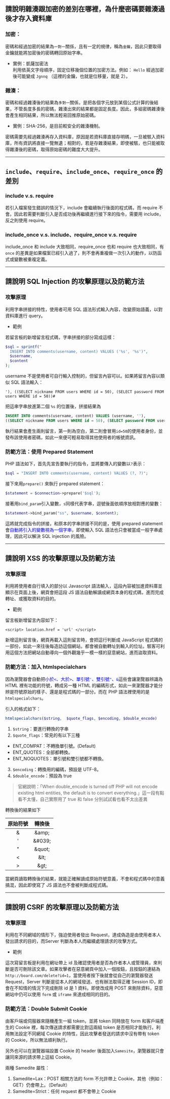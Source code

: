 ## 請說明雜湊跟加密的差別在哪裡，為什麼密碼要雜湊過後才存入資料庫

### 加密：
密碼和經過加密的結果為`一對一`關係，且有一定的規律，稱為`金鑰`，因此只要取得金鑰就能將加密後的密碼轉回原始字串。  

- 實例：凱薩加密法  
利用依英文字母順序，固定位移幾個位置的加密方法。例如： `Hello` 經過加密後可能變成  `Jgnnq` （這裡的金鑰，也就是位移量，就是 2）。

### 雜湊：  
密碼和經過雜湊後的結果為`多對一`關係，是把各個字元放到某個公式計算的後結果，不管長度多長的密碼，雜湊出來的結果都是固定長度。因此，多組密碼雜湊後會產生相同結果，所以無法輕易回推原始密碼。  

- 實例：SHA-256，是目前較安全的雜湊機制。


密碼需要先經過雜湊再存入資料庫，原因是若資料庫直接存明碼，一旦被駭入資料庫，所有資訊將直接一覽無遺；相對的，若是存雜湊結果，即使被駭，也只能被取得雜湊後的密碼，取得原始密碼的難度大大提升。

***

## `include`、`require`、`include_once`、`require_once` 的差別

### include v.s. require
若引入檔案發生錯誤的情況下，include 會繼續執行後面的程式碼，而 require 不會。因此若需要判斷引入是否成功後再繼續進行接下來的指令，需要用 include，反之則使用 require。

### include\_once v.s. include、require\_once v.s. require
include\_once 和 include 大致相同，require\_once 也和 require 也大致相同，有 `once` 的差異是如果檔案已經引入過了，則不會再重複做一次引入的動作，以防函式或變數被重複定義。

***

## 請說明 SQL Injection 的攻擊原理以及防範方法

### 攻擊原理

利用字串拼接的特性，使用者可用 SQL 語法形式輸入內容，改變原始語義，以對資料庫進行 query。  

- 範例  

若留言板的新增留言程式碼，字串拼接的部分寫成這樣：

```php
$sql = sprintf(" 
  INSERT INTO comments(username, content) VALUES ('%s', '%s')", 
  $username, 
  $content
);
```

username 不是使用者可自行輸入控制的，但留言內容可以。如果將留言內容以類似 SQL 語法輸入：

```
'), ((SELECT nickname FROM users WHERE id = 50), (SELECT password FROM users WHERE id = 50))#
```

把這串字串放進第二個 `%s` 的位置後，拼接結果為

```sql
INSERT INTO comments(username, content) VALUES (username, ''), 
((SELECT nickname FROM users WHERE id = 50), (SELECT password FROM users WHERE id = 50))#')
```

執行結果會產生兩則留言，第一則為空白，第二則會冒用`id=50`的使用者身份，並發布該使用者密碼，如此一來便可輕易取得其他使用者的帳號資訊。

### 防範方法：使用 Prepared Statement

PHP 語法如下，首先先宣告要執行的指令，並將要傳入的變數以`?`表示：

```php
$sql = "INSERT INTO comments(username, content) VALUES (?, ?)";
```
接下來用`prepare()` 來執行 prepared statement：

```php
$statement = $connection->prepare('$sql');
```

接著用`bind_param`引入變數，`s`同樣代表字串，逗號後面依順序放相對應的變數：

```php
$statement->bind_param("ss", $username, $content);
```

這將就完成指令的拼接，和原本的字串拼接不同的是，使用 prepared statement 會<font color=blue>自動將引入的變數視為一個字串</font>，即使輸入 SQL 語法也只會被當成一般字串處理，因此可以解決 SQL injection 的風險。

***

##  請說明 XSS 的攻擊原理以及防範方法

### 攻擊原理
利用將使用者自行填入的部分以 Javascript 語法輸入，這段內容被加進資料庫並顯示在頁面上後，網頁會把這段 JS 語法自動解讀成網頁本身的程式碼，進而完成轉址、或獲取資料的目的。

- 範例

留言板新增留言內容如下：

```
<script> location.href = 'url' </script>
```

新增這則留言後，網頁再載入這則留言時，會把這行判斷成 JavaScript 程式碼的一部份，如此一來往後每造訪這個網站，都會被自動轉址到輸入的位址。駭客可利用這個方法把網站自動導向一個外觀幾乎一模一樣的惡意網站，進而盜取資料。

### 防範方法：加入 htmlspecialchars

因為瀏覽器會自動把<font color=blue>小於`<`、大於`>`、單引號`'`、雙引號`"`、`&`</font>這些會讓瀏覽器辨識為 HTML 裡有功能的符號，轉成另一種 HTML 的編碼形式，如此一來瀏覽器才能分辨是符號原始的樣子、還是是程式碼的一部分。而在 PHP 語法裡使用的是 `htmlspecialchars`。

引入的格式如下：

```php
htmlspecialchars($string,  $quote_flags, $encoding, $double_encode)
```

1. `$string`：要進行轉換的字串
2. `$quote_flags`：常見的有以下三種

- ENT_COMPAT：不轉換單引號。(Default)
- ENT_QUOTES：全部都轉換。
- ENT_NOQUOTES：單引號和雙引號都不轉換。

3. `$encoding`：轉換用的編碼，預設是 UTF-8。
4. `$double_encode`：預設為 true

>官網說明：「When double_encode is turned off PHP will not encode existing html entities, the default is to convert everything.」這一段有點看不太懂，自己實際用了 true 和 false 分別試試看也看不太出差異


轉換後的結果如下

 | 原始符號 | 轉換後   |
 |:------:|:-------:|
 |    &   |&amp;amp;|
 |    '   |&amp;#039;|
 |    "   |&amp;quot;|
 |    <   |&amp;lt;|
 |    >   |&amp;gt;|

當網頁讀取轉換後的結果，就能正確解讀成原始符號意義，不會和程式碼中的意義搞混，因此即使寫了 JS 語法也不會被判斷成程式碼。

***

## 請說明 CSRF 的攻擊原理以及防範方法

### 攻擊原理

利用在不同網域的情形下，強迫使用者發出 Request，達成偽造是由使用者本人發出請求的目的，而Server 判斷為本人而繼續處理請求的攻擊方式。

- 範例

這次寫留言板是利用在網址帶上 id 及確認使用者是否為作者本人或管理員，來判斷是否可刪除該文章。如果攻擊者在惡意網頁中加入一個按鈕，且按鈕的連結為 `http://board.com/delete?id=1`，當使用者按下後就會從自己的瀏覽器發送 Request，Server 判斷是從本人的網域發送、也有辦法取得正確 Session ID，即會在不知情的情況下完成刪除 id 是 1 資料。即使改成用 POST 來刪除資料，惡意網站中仍可以使用 `form` 或 `iframe` 來達成相同的目的。



### 防範方法：Double Submit Cookie

由客戶端或伺服器來隨機產生一組 token，並將 token 同時放在 form 和客戶端產生的 Cookie 裡，每次傳送請求都需要比對這兩組 token 是否相同才能執行。利用無法設定不同網域 Cookie 的特性，因此攻擊者發送的請求中沒有帶有 token 的 Cookie，所以無法順利執行。

另外也可以在瀏覽器端設置 Cookie 的 header 後面加入`Samesite`，瀏覽器就只會讓同來源的請求帶上這組 Cookie。

兩種 Samedite 屬性：

1. Samedite=Lax：POST 相關方法的 form 不允許帶上 Cookie，其他（例如： GET）仍會帶上。（Default）
2. Samedite=Strict：任何 request 都不會帶上 Cookie